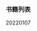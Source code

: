 
### 书籍列表
<right>20220107</right>
<br>
<br>
<head>
    <link rel="stylesheet" type="text/css" href="/style/style.css">
</head>